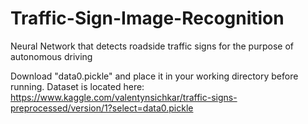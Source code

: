 # Traffic-Sign-Image-Recognition
Neural Network that detects roadside traffic signs for the purpose of autonomous driving

Download "data0.pickle" and place it in your working directory before running. Dataset is located here: https://www.kaggle.com/valentynsichkar/traffic-signs-preprocessed/version/1?select=data0.pickle
